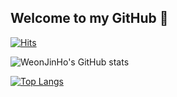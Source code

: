 ## Welcome to my GitHub 👋

<!--
**weonjinho/weonjinho** is a ✨ _special_ ✨ repository because its `README.md` (this file) appears on your GitHub profile.

Here are some ideas to get you started:

- 🔭 I’m currently working on ...
- 🌱 I’m currently learning ...
- 👯 I’m looking to collaborate on ...
- 🤔 I’m looking for help with ...
- 💬 Ask me about ...
- 📫 How to reach me: ...
- 😄 Pronouns: ...
- ⚡ Fun fact: ...
-->
[![Hits](https://hits.seeyoufarm.com/api/count/incr/badge.svg?url=https%3A%2F%2Fgithub.com%2Fweonjinho&count_bg=%232196F3&title_bg=%230D47A1&icon=&icon_color=%23E7E7E7&title=hits&edge_flat=false)](https://hits.seeyoufarm.com)

![WeonJinHo's GitHub stats](https://github-readme-stats.vercel.app/api?username=weonjinho&show_icons=true&theme=vue-dark)

[![Top Langs](https://github-readme-stats.vercel.app/api/top-langs/?username=weonjinho)](https://github.com/anuraghazra/github-readme-stats)
